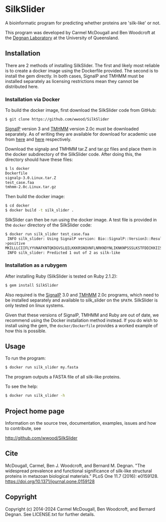 # SilkSlider

A bioinformatic program for predicting whether proteins are 'silk-like' or not.

This program was developed by Carmel McDougall and Ben Woodcroft at the [Degnan Laboratory](http://www.biology.uq.edu.au/staff/bernie-degnan) at the University of Queensland.

## Installation

There are 2 methods of installing SilkSlider. The first and likely most reliable is to create a docker image using the Dockerfile provided. The second is to install the gem directly. In both cases, SignalP and TMHMM must be installed separately as licensing restrictions mean they cannot be distributed here.

### Installation via Docker

To build the docker image, first download the SilkSlider code from GitHub:
```sh
$ git clone https://github.com/wwood/SilkSlider
```
[SignalP](http://www.cbs.dtu.dk/services/SignalP/) version 3 and [TMHMM](http://www.cbs.dtu.dk/services/TMHMM/) version 2.0c must be downloaded separately. As of writing they are available for download for academic use from [here](https://services.healthtech.dtu.dk/cgi-bin/sw_request?software=signalp&version=3.0&packageversion=3.0&platform=Linux) and [here](https://services.healthtech.dtu.dk/cgi-bin/sw_request?software=tmhmm&version=2.0c&packageversion=2.0c&platform=Linux) respectively.

Download the signalp and TMHMM tar.Z and tar.gz files and place them in the
docker subdirectory of the SilkSlider code. After doing this, the directory should have these files:
```sh
$ ls docker
Dockerfile
signalp-3.0.Linux.tar.Z
test_case.faa
tmhmm-2.0c.Linux.tar.gz
```

Then build the docker image:
```sh
$ cd docker
$ docker build -t silk_slider .
```

SilkSlider can then be run using the docker image. A test file is provided in the `docker` directory of the SilkSlider code:
```sh
$ docker run silk_slider test_case.faa
 INFO silk_slider: Using SignalP version: Bio::SignalP::Version3::Result
>positive
MKILLLCIIFLYYVNAFKNTQKDGVSLQILKKKRSNQVNFLNRKNDYNLIKNKNPSSSLKSTFDDIKKIISKQLSVEEDKIQMNSNFTKDLGADSLDLVELIMALEEKFNVTISDQDALKINTVQDAIDYIEKNNKQGGGGGGGGGGGGGGGGGGGGGGGGGGGGGG
 INFO silk_slider: Predicted 1 out of 2 as silk-like
```

### Installation as a rubygem

After installing Ruby (SilkSlider is tested on Ruby 2.1.2):
```sh
$ gem install SilkSlider
```

Also required is the [SignalP](http://www.cbs.dtu.dk/services/SignalP/) 3.0 and [TMHMM](http://www.cbs.dtu.dk/services/TMHMM/) 2.0c programs, which need to be installed separately and available to silk_slider on the `$PATH`. SilkSlider is only tested on linux systems.

Given that these versions of SignalP, TMHMM and Ruby are out of date, we
recommend using the Docker installation method instead. If you do wish to
install using the gem, the `docker/Dockerfile` provides a worked example of how
this is possible.

## Usage

To run the program:
```sh
$ docker run silk_slider my.fasta
```
The program outputs a FASTA file of all silk-like proteins.

To see the help:
```sh
$ docker run silk_slider -h
```

## Project home page

Information on the source tree, documentation, examples, issues and
how to contribute, see

  http://github.com/wwood/SilkSlider

## Cite

McDougall, Carmel, Ben J. Woodcroft, and Bernard M. Degnan. "The widespread prevalence and functional significance of silk-like structural proteins in metazoan biological materials." PLoS One 11.7 (2016): e0159128. https://doi.org/10.1371/journal.pone.0159128

## Copyright

Copyright (c) 2014-2024 Carmel McDougall, Ben Woodcroft, and Bernard Degnan. See LICENSE.txt for further details.

